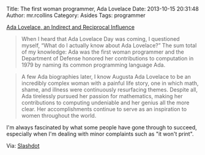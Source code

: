 Title: The first woman programmer, Ada Lovelace
Date: 2013-10-15 20:31:48
Author: mr.rcollins
Category: Asides
Tags: programmer

[Ada Lovelace, an Indirect and Reciprocal Influence](http://programming.oreilly.com/2013/10/ada-lovelace-an-indirect-and-reciprocal-influence.html)

>When I heard that Ada Lovelace Day was coming, I questioned myself, “What do I actually know about Ada Lovelace?” The sum total of my knowledge: Ada was the first woman programmer and the Department of Defense honored her contributions to computation in 1979 by naming its common programming language Ada.

>A few Ada biographies later, I know Augusta Ada Lovelace to be an incredibly complex woman with a painful life story, one in which math, shame, and illness were continuously resurfacing themes. Despite all, Ada tirelessly pursued her passion for mathematics, making her contributions to computing undeniable and her genius all the more clear. Her accomplishments continue to serve as an inspiration to women throughout the world.

I'm always fascinated by what some people have gone through to succeed, especially when I'm dealing with minor complaints such as "it won't print". 

Via: [Slashdot](http://m.slashdot.org/story/192981)